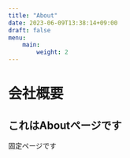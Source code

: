 ```yaml
---
title: "About"
date: 2023-06-09T13:38:14+09:00
draft: false
menu:
    main:
        weight: 2
---
```


# 会社概要

## これはAboutページです
固定ページです

